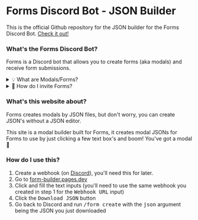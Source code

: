 # Forms Discord Bot - JSON Builder

This is the official Github repository for the JSON builder for the Forms Discord Bot. [Check it out!][website]

### What's the Forms Discord Bot?
Forms is a Discord bot that allows you to create forms (aka modals) and receive form submissions.

<details>
    <summary>💡 What are Modals/Forms?</summary>

<hr />

> Modals are kinda like Google Forms but in Discord, cool, right?

</details>
<details>
    <summary>🧭 How do I invite Forms?</summary>

<hr />

> You can just invite it by going to [https://discord.com/oauth2/authorize/...][invite]. You can also invite it by clicking <kbd>Add to Server</kbd> on the bot's profile.

</details>

### What's this website about?
Forms creates modals by JSON files, but don't worry, you can create JSON's without a JSON editor.

This site is a modal builder built for Forms, it creates modal JSONs for Forms to use by just clicking a few text box's and boom! You've got a modal 🎉

### How do I use this?

1. Create a webhook (on [Discord](https://discord.com/app)), you'll need this for later.
2. Go to [form-builder.pages.dev][website]
3. Click and fill the text inputs (you'll need to use the same webhook you created in step 1 for the <kbd>Webhook URL</kbd> input)
4. Click the <kbd>Download JSON</kbd> button
5. Go back to Discord and run <kbd>/form create</kbd> with the <kbd>json</kbd> argument being the JSON you just downloaded

[website]: https://form-builder.pages.dev/
[invite]: https://discord.com/oauth2/authorize?client_id=942858850850205717&permissions=3072&scope=applications.commands%20bot